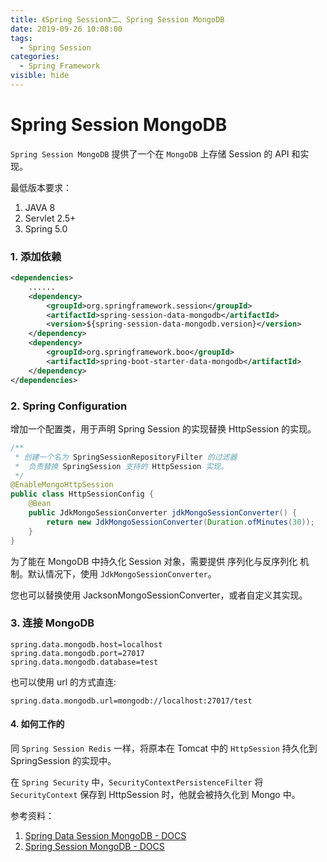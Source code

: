 ```yaml
---
title: 《Spring Session》二、Spring Session MongoDB
date: 2019-09-26 10:08:00
tags: 
  - Spring Session
categories:
  - Spring Framework
visible: hide
---
```


# Spring Session MongoDB

`Spring Session MongoDB` 提供了一个在 `MongoDB` 上存储 Session 的 API 和实现。

最低版本要求：

1. JAVA 8
2. Servlet 2.5+
3. Spring 5.0

### 1. 添加依赖

```xml
<dependencies>
	......
    <dependency>
    	<groupId>org.springframework.session</groupId>
        <artifactId>spring-session-data-mongodb</artifactId>
        <version>${spring-session-data-mongodb.version}</version>
    </dependency>
    <dependency>
    	<groupId>org.springframework.boo</groupId>
        <artifactId>spring-boot-starter-data-mongodb</artifactId>
    </dependency>
</dependencies>
```

### 2. Spring Configuration

增加一个配置类，用于声明 Spring Session 的实现替换 HttpSession 的实现。

```java
/**
 * 创建一个名为 SpringSessionRepositoryFilter 的过滤器
 *  负责替换 SpringSession 支持的 HttpSession 实现。
 */
@EnableMongoHttpSession
public class HttpSessionConfig {
    @Bean
    public JdkMongoSessionConverter jdkMongoSessionConverter() {
        return new JdkMongoSessionConverter(Duration.ofMinutes(30));
    }
}
```

为了能在 MongoDB 中持久化 Session 对象，需要提供 序列化与反序列化 机制。默认情况下，使用 `JdkMongoSessionConverter`。

您也可以替换使用 JacksonMongoSessionConverter，或者自定义其实现。

### 3. 连接 MongoDB

```properties
spring.data.mongodb.host=localhost
spring.data.mongodb.port=27017
spring.data.mongodb.database=test
```

也可以使用 url 的方式直连:

```properties
spring.data.mongodb.url=mongodb://localhost:27017/test
```

#### 4. 如何工作的

同 `Spring Session Redis` 一样，将原本在 Tomcat 中的 `HttpSession` 持久化到 SpringSession 的实现中。

在 `Spring Security` 中，`SecurityContextPersistenceFilter` 将 `SecurityContext` 保存到 HttpSession 时，他就会被持久化到 Mongo 中。

参考资料：

1. [Spring Data Session MongoDB - DOCS](https://docs.spring.io/spring-session-data-mongodb/docs/2.2.0.BUILD-SNAPSHOT/reference/htmlsingle/boot-mongo.html)
2. [Spring Session MongoDB - DOCS](https://docs.spring.io/spring-session-data-mongodb/docs/2.2.0.BUILD-SNAPSHOT/reference/htmlsingle/)
